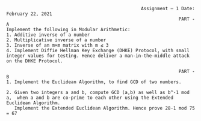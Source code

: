                                                                      
                                                      Assignment – 1 Date: February 22, 2021 
                                                                    PART - A 
    Implement the following in Modular Arithmetic: 
    1. Additive inverse of a number 
    2. Multiplicative inverse of a number 
    3. Inverse of an m×m matrix with m ≤ 3 
    4. Implement Diffie Hellman Key Exchange (DHKE) Protocol, with small integer values for testing. Hence deliver a man-in-the-middle attack on the DHKE Protocol. 
                                                                      
                                                                    PART - B 
    1. Implement the Euclidean Algorithm, to find GCD of two numbers. 

    2. Given two integers a and b, compute GCD (a,b) as well as b^-1 mod a,  when a and b are co-prime to each other using the Extended Euclidean Algorithm.
       Implement the Extended Euclidean Algorithm. Hence prove 28-1 mod 75 = 67 
